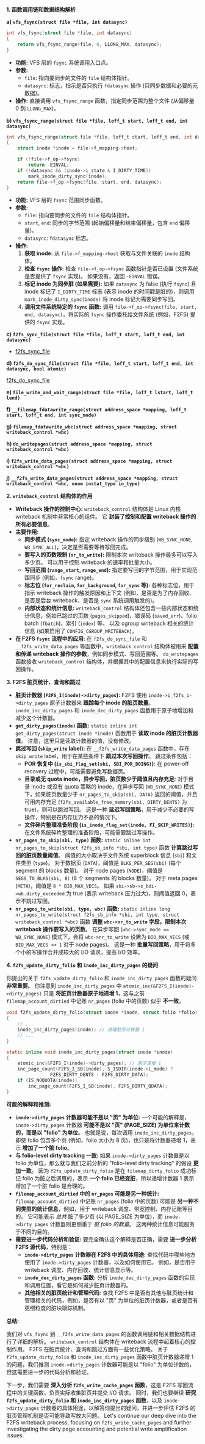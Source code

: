  **1. 函数调用链和数据结构解析**

**a) `vfs_fsync(struct file *file, int datasync)`**

```c
int vfs_fsync(struct file *file, int datasync)
{
	return vfs_fsync_range(file, 0, LLONG_MAX, datasync);
}
```

* **功能:**  VFS 层的 `fsync` 系统调用入口点。
* **参数:**
    * `file`:  指向要同步的文件的 `file` 结构体指针。
    * `datasync`:  标志，指示是否只执行 `fdatasync` 操作 (只同步数据和必要的元数据)。
* **操作:**  直接调用 `vfs_fsync_range` 函数，指定同步范围为整个文件 (从偏移量 0 到 `LLONG_MAX`)。

**b) `vfs_fsync_range(struct file *file, loff_t start, loff_t end, int datasync)`**

```c
int vfs_fsync_range(struct file *file, loff_t start, loff_t end, int datasync)
{
	struct inode *inode = file->f_mapping->host;

	if (!file->f_op->fsync)
		return -EINVAL;
	if (!datasync && (inode->i_state & I_DIRTY_TIME))
		mark_inode_dirty_sync(inode);
	return file->f_op->fsync(file, start, end, datasync);
}
```

* **功能:**  VFS 层的 `fsync` 范围同步函数。
* **参数:**
    * `file`:  指向要同步的文件的 `file` 结构体指针。
    * `start`, `end`:  同步的字节范围 (起始偏移量和结束偏移量，包含 `end` 偏移量)。
    * `datasync`:  `fdatasync` 标志。
* **操作:**
    1. **获取 inode:** 从 `file->f_mapping->host` 获取与文件关联的 `inode` 结构体。
    2. **检查 `fsync` 操作:** 检查 `file->f_op->fsync` 函数指针是否已设置 (文件系统是否提供了 `fsync` 实现)。 如果没有，返回 `-EINVAL` 错误。
    3. **标记 inode 为同步脏 (如果需要):**  如果 `datasync` 为 false (执行 `fsync`) 且 inode 标记了 `I_DIRTY_TIME` 标志 (表示 inode 的时间戳是脏的)，则调用 `mark_inode_dirty_sync(inode)` 将 inode 标记为需要同步写回。
    4. **调用文件系统特定的 `fsync` 函数:**  调用 `file->f_op->fsync(file, start, end, datasync)`，将实际的 `fsync` 操作委托给文件系统 (例如，F2FS) 提供的 `fsync` 实现。

**c) `f2fs_sync_file(struct file *file, loff_t start, loff_t end, int datasync)`**

* [f2fs_sync_file](https://github.com/sigmanature/learn_os_note/blob/main/6.13.1%E5%86%85%E6%A0%B8%E6%96%87%E6%A1%A3%E6%B3%A8%E9%87%8A/fs/f2fs/file.c/f2fs_sync_file.md)

**d) `f2fs_do_sync_file(struct file *file, loff_t start, loff_t end, int datasync, bool atomic)`**

[f2fs_do_sync_file](https://github.com/sigmanature/learn_os_note/blob/main/6.13.1%E5%86%85%E6%A0%B8%E6%96%87%E6%A1%A3%E6%B3%A8%E9%87%8A/fs/f2fs/file.c/f2fs_sync_file.md)

**e) `file_write_and_wait_range(struct file *file, loff_t lstart, loff_t lend)`**



**f) `__filemap_fdatawrite_range(struct address_space *mapping, loff_t start, loff_t end, int sync_mode)`**



**g) `filemap_fdatawrite_wbc(struct address_space *mapping, struct writeback_control *wbc)`**



**h) `do_writepages(struct address_space *mapping, struct writeback_control *wbc)`**



**i) `f2fs_write_data_pages(struct address_space *mapping, struct writeback_control *wbc)`**



**j) `__f2fs_write_data_pages(struct address_space *mapping, struct writeback_control *wbc, enum iostat_type io_type)`**



**2. `writeback_control` 结构体的作用**

* **Writeback 操作的控制中心:**  `writeback_control` 结构体是 Linux 内核 writeback 机制中非常核心的组件。  它 **封装了控制和配置 writeback 操作的所有必要信息**。
* **主要作用:**
    * **同步模式 (`sync_mode`):**  指定 writeback 操作的同步级别 (`WB_SYNC_NONE`, `WB_SYNC_ALL`)，决定是否需要等待写回完成。
    * **要写入的页数限制 (`nr_to_write`):**  限制本次 writeback 操作最多可以写入多少页。  可以用于控制 writeback 的速率和批量大小。
    * **写回范围 (`range_start`, `range_end`):**  指定要写回的字节范围，用于实现范围同步 (例如，`fsync` range)。
    * **标志位 (`for_reclaim`, `for_background`, `for_sync` 等):**  各种标志位，用于指示 writeback 操作的触发原因和上下文 (例如，是否是为了内存回收、是否是后台 writeback、是否是 `sync` 系统调用触发的)。
    * **内部状态和统计信息:**  `writeback_control` 结构体还包含一些内部状态和统计信息，例如已跳过的页数 (`pages_skipped`)、错误码 (`saved_err`)、folio batch (`fbatch`)、索引 (`index`) 等。  以及 cgroup writeback 相关的统计信息 (如果启用了 `CONFIG_CGROUP_WRITEBACK`)。
* **在 F2FS `fsync` 流程中的应用:**  在 `f2fs_do_sync_file` 和 `__f2fs_write_data_pages` 等函数中，`writeback_control` 结构体被用来 **配置和传递 writeback 操作的参数**，例如同步模式、写回范围等。  `do_writepages` 函数接收 `writeback_control` 结构体，并根据其中的配置信息来执行实际的写回操作。

**3. F2FS 脏页统计、查询和跳过**

* **脏页计数器 (`F2FS_I(inode)->dirty_pages`):**  F2FS 使用 `inode->i_f2fs_i->dirty_pages` 原子计数器来 **跟踪每个 inode 的脏页数量**。  `inode_inc_dirty_pages` 和 `inode_dec_dirty_pages` 函数用于原子地增加和减少这个计数器。
* **`get_dirty_pages(inode)` 函数:**  `static inline int get_dirty_pages(struct inode *inode)` 函数用于 **读取 inode 的脏页计数器值**。  注意，这里只是读取计数器的值，没有修改。
* **跳过写回 (`skip_write` label):**  在 `__f2fs_write_data_pages` 函数中，存在 `skip_write` label，用于在某些条件下 **跳过本次写回操作**。  跳过条件包括：
    * **POR 恢复中 (`is_sbi_flag_set(sbi, SBI_POR_DOING)`):**  在 power-off recovery 过程中，可能需要避免写数据页。
    * **目录或无 quota inode，异步写回，脏页数少于阈值且内存充足:**  对于目录 inode 或没有 quota 策略的 inode，在异步写回 (`WB_SYNC_NONE`) 模式下，如果脏页数量少于 `nr_pages_to_skip(sbi, DATA)` 返回的阈值，并且可用内存充足 (`f2fs_available_free_memory(sbi, DIRTY_DENTS)` 为 true)，则可以跳过写回。  这是一种 **延迟写回策略**，用于减少不必要的写操作，特别是在内存压力不高的情况下。
    * **文件碎片整理准备阶段 (`is_inode_flag_set(inode, FI_SKIP_WRITES)`):**  在文件系统碎片整理的准备阶段，可能需要跳过写操作。
* **`nr_pages_to_skip(sbi, type)` 函数:**  `static inline int nr_pages_to_skip(struct f2fs_sb_info *sbi, int type)` 函数 **计算跳过写回的脏页数量阈值**。  阈值的大小取决于文件系统 superblock 信息 (`sbi`) 和文件类型 (`type`)。  对于数据页 (`DATA`)，阈值是 `BLKS_PER_SEG(sbi)` (每个 segment 的 blocks 数量)。  对于 node pages (`NODE`)，阈值是 `SEGS_TO_BLKS(sbi, 8)` (8 个 segments 的 blocks 数量)。  对于 meta pages (`META`)，阈值是 `8 * BIO_MAX_VECS`。  如果 `sbi->sb->s_bdi->wb.dirty_exceeded` 为 true (表示 writeback 压力过大)，则阈值返回 0，表示不跳过写回。
* **`nr_pages_to_write(sbi, type, wbc)` 函数:**  `static inline long nr_pages_to_write(struct f2fs_sb_info *sbi, int type, struct writeback_control *wbc)` 函数 **调整 `wbc->nr_to_write` 字段，限制本次 writeback 操作要写入的页数**。  在异步写回 (`wbc->sync_mode == WB_SYNC_NONE`) 模式下，会将 `wbc->nr_to_write` 设置为 `BIO_MAX_VECS` (或 `BIO_MAX_VECS << 1` 对于 node pages)。  这是一种 **批量写回策略**，用于将多个小的写操作合并成较大的 I/O 请求，提高 I/O 效率。

**4. `f2fs_update_dirty_folio` 和 `inode_inc_dirty_pages` 的疑问**

你提出的关于 `f2fs_update_dirty_folio` 和 `inode_inc_dirty_pages` 函数的疑问 **非常重要**。  你注意到 `inode_inc_dirty_pages` 中 `atomic_inc(&F2FS_I(inode)->dirty_pages)` 只是 **将脏页计数器原子地递增 1**，这与之前 `filemap_account_dirtied` 中记账 `nr_pages` (folio 中的页数) 似乎 **不一致**。

```c
void f2fs_update_dirty_folio(struct inode *inode, struct folio *folio)
{
	// ...
	inode_inc_dirty_pages(inode); // 递增脏页计数器 1
	// ...
}

static inline void inode_inc_dirty_pages(struct inode *inode)
{
	atomic_inc(&F2FS_I(inode)->dirty_pages); // 原子递增 1
	inc_page_count(F2FS_I_SB(inode), S_ISDIR(inode->i_mode) ?
				F2FS_DIRTY_DENTS : F2FS_DIRTY_DATA);
	if (IS_NOQUOTA(inode))
		inc_page_count(F2FS_I_SB(inode), F2FS_DIRTY_QDATA);
}
```

**可能的解释和推测:**

* **`inode->dirty_pages` 计数器可能不是以 "页" 为单位:**  一个可能的解释是，`inode->dirty_pages` 计数器 **可能不是以 "页" (PAGE_SIZE) 为单位来计数的，而是以 "folio" 为单位**。  也就是说，每次调用 `inode_inc_dirty_pages`，即使 folio 包含多个页 (例如，folio 大小为 8 页)，也只是将计数器递增 1，表示 **增加了一个脏 folio**。
* **与 folio-level dirty tracking 一致:**  如果 `inode->dirty_pages` 计数器是以 folio 为单位，那么就与我们之前分析的 "folio-level dirty tracking" 的假设 **更加一致**。  因为 `f2fs_update_dirty_folio` 是在 `filemap_dirty_folio` 成功标记 folio 为脏之后调用的，表示 **一个 folio 已经变脏**，所以递增计数器 1 表示增加了一个脏 folio 是合理的。
* **`filemap_account_dirtied` 中的 `nr_pages` 可能是另一种统计:**  `filemap_account_dirtied` 中记账 `nr_pages` (folio 中的页数) 可能是 **另一种不同类型的统计信息**，例如，用于 writeback 调度、带宽控制、内存记账等目的。  它可能表示 *总共* 脏了多少页 (以 PAGE_SIZE 为单位)，而 `inode->dirty_pages` 计数器则更侧重于 *脏 folio 的数量*。  这两种统计信息可能服务于不同的目的。
* **需要进一步代码分析和验证:**  要完全确认这个解释是否正确，需要 **进一步分析 F2FS 源代码**，特别是：
    * **`inode->dirty_pages` 计数器在 F2FS 中的具体用途:**  查找代码中哪些地方使用了 `inode->dirty_pages` 计数器，以及如何使用它。  例如，是否用于 writeback 调度、内存回收、统计信息显示等。
    * **`inode_dec_dirty_pages` 函数:**  分析 `inode_dec_dirty_pages` 函数的实现和调用位置，看它是如何减少脏页计数器的。
    * **其他相关的脏页统计和管理代码:**  查找 F2FS 中是否有其他与脏页统计和管理相关的代码，例如，是否有以 "页" 为单位的脏页计数器，或者是否有更细粒度的脏块跟踪机制。

**总结:**

我们对 `vfs_fsync` 到 `__f2fs_write_data_pages` 的函数调用链和相关数据结构进行了详细的解析。  `writeback_control` 结构体在 writeback 流程中起着核心的控制作用。  F2FS 在脏页统计、查询和跳过方面有一些优化策略。  关于 `f2fs_update_dirty_folio` 和 `inode_inc_dirty_pages` 函数中脏页计数器递增 1 的问题，我们推测 `inode->dirty_pages` 计数器可能是以 "folio" 为单位计数的，但这需要进一步的代码分析和验证。

下一步，我们需要 **深入分析 `f2fs_write_cache_pages` 函数**，这是 F2FS 写回流程中的关键函数，负责实际收集脏页并提交 I/O 请求。  同时，我们也要继续 **研究 `f2fs_update_dirty_folio` 和 `inode_inc_dirty_pages` 函数**，以及 `inode->dirty_pages` 计数器的具体用途，以解答你提出的疑问，并进一步评估 F2FS 的脏页管理机制是否可能导致写放大问题。
Let's continue our deep dive into the F2FS writeback process, focusing on `f2fs_write_cache_pages` and further investigating the dirty page accounting and potential write amplification issues.

